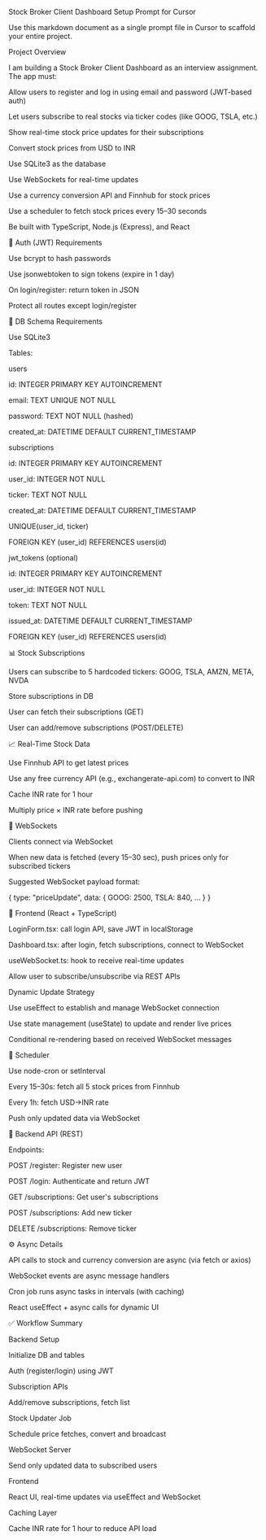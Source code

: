 Stock Broker Client Dashboard Setup Prompt for Cursor

Use this markdown document as a single prompt file in Cursor to scaffold your entire project.

Project Overview

I am building a Stock Broker Client Dashboard as an interview assignment. The app must:

Allow users to register and log in using email and password (JWT-based auth)

Let users subscribe to real stocks via ticker codes (like GOOG, TSLA, etc.)

Show real-time stock price updates for their subscriptions

Convert stock prices from USD to INR

Use SQLite3 as the database

Use WebSockets for real-time updates

Use a currency conversion API and Finnhub for stock prices

Use a scheduler to fetch stock prices every 15–30 seconds

Be built with TypeScript, Node.js (Express), and React

🔐 Auth (JWT) Requirements

Use bcrypt to hash passwords

Use jsonwebtoken to sign tokens (expire in 1 day)

On login/register: return token in JSON

Protect all routes except login/register

📄 DB Schema Requirements

Use SQLite3

Tables:

users

id: INTEGER PRIMARY KEY AUTOINCREMENT

email: TEXT UNIQUE NOT NULL

password: TEXT NOT NULL (hashed)

created_at: DATETIME DEFAULT CURRENT_TIMESTAMP

subscriptions

id: INTEGER PRIMARY KEY AUTOINCREMENT

user_id: INTEGER NOT NULL

ticker: TEXT NOT NULL

created_at: DATETIME DEFAULT CURRENT_TIMESTAMP

UNIQUE(user_id, ticker)

FOREIGN KEY (user_id) REFERENCES users(id)

jwt_tokens (optional)

id: INTEGER PRIMARY KEY AUTOINCREMENT

user_id: INTEGER NOT NULL

token: TEXT NOT NULL

issued_at: DATETIME DEFAULT CURRENT_TIMESTAMP

FOREIGN KEY (user_id) REFERENCES users(id)

📊 Stock Subscriptions

Users can subscribe to 5 hardcoded tickers: GOOG, TSLA, AMZN, META, NVDA

Store subscriptions in DB

User can fetch their subscriptions (GET)

User can add/remove subscriptions (POST/DELETE)

📈 Real-Time Stock Data

Use Finnhub API to get latest prices

Use any free currency API (e.g., exchangerate-api.com) to convert to INR

Cache INR rate for 1 hour

Multiply price × INR rate before pushing

🔁 WebSockets

Clients connect via WebSocket

When new data is fetched (every 15–30 sec), push prices only for subscribed tickers

Suggested WebSocket payload format:

{
  type: "priceUpdate",
  data: {
    GOOG: 2500,
    TSLA: 840,
    ...
  }
}

🧠 Frontend (React + TypeScript)

LoginForm.tsx: call login API, save JWT in localStorage

Dashboard.tsx: after login, fetch subscriptions, connect to WebSocket

useWebSocket.ts: hook to receive real-time updates

Allow user to subscribe/unsubscribe via REST APIs

Dynamic Update Strategy

Use useEffect to establish and manage WebSocket connection

Use state management (useState) to update and render live prices

Conditional re-rendering based on received WebSocket messages

🧰 Scheduler

Use node-cron or setInterval

Every 15–30s: fetch all 5 stock prices from Finnhub

Every 1h: fetch USD→INR rate

Push only updated data via WebSocket

🔌 Backend API (REST)

Endpoints:

POST /register: Register new user

POST /login: Authenticate and return JWT

GET /subscriptions: Get user's subscriptions

POST /subscriptions: Add new ticker

DELETE /subscriptions: Remove ticker

⚙️ Async Details

API calls to stock and currency conversion are async (via fetch or axios)

WebSocket events are async message handlers

Cron job runs async tasks in intervals (with caching)

React useEffect + async calls for dynamic UI

✅ Workflow Summary

Backend Setup

Initialize DB and tables

Auth (register/login) using JWT

Subscription APIs

Add/remove subscriptions, fetch list

Stock Updater Job

Schedule price fetches, convert and broadcast

WebSocket Server

Send only updated data to subscribed users

Frontend

React UI, real-time updates via useEffect and WebSocket

Caching Layer

Cache INR rate for 1 hour to reduce API load